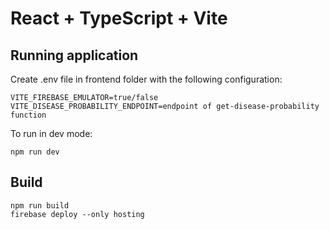 # React + TypeScript + Vite

## Running application

Create .env file in frontend folder with the following configuration:

    VITE_FIREBASE_EMULATOR=true/false
    VITE_DISEASE_PROBABILITY_ENDPOINT=endpoint of get-disease-probability function

To run in dev mode:

    npm run dev

## Build

    npm run build
    firebase deploy --only hosting
